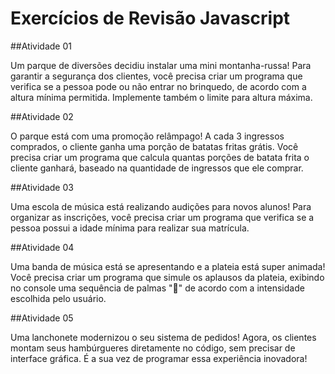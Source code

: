 # Exercícios de Revisão Javascript

##Atividade 01

Um parque de diversões decidiu instalar uma mini montanha-russa! Para garantir a segurança dos clientes,  você precisa criar um programa que verifica se a pessoa pode ou não entrar no brinquedo, de acordo com a altura mínima permitida. Implemente também o limite para altura máxima. 

##Atividade 02

O parque está com uma promoção relâmpago! A cada 3 ingressos comprados, o cliente ganha uma porção de batatas fritas grátis. Você precisa criar um programa que calcula quantas porções de batata frita o cliente ganhará, baseado na quantidade de ingressos que ele comprar.

##Atividade 03

Uma escola de música está realizando audições para novos alunos! Para organizar as inscrições, você precisa criar um programa que verifica se a pessoa possui a idade mínima para realizar sua matrícula.

##Atividade 04

Uma banda de música está se apresentando e a plateia está super animada! Você precisa criar um programa que simule os aplausos da plateia, exibindo no console uma sequência de palmas "👏" de acordo com a intensidade escolhida pelo usuário.

##Atividade 05

Uma lanchonete modernizou o seu sistema de pedidos! Agora, os clientes montam seus hambúrgueres diretamente no código, sem precisar de interface gráfica. É a sua vez de programar essa experiência inovadora!

